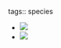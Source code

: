 tags:: species
- ![](https://peach-geographical-bat-397.mypinata.cloud/ipfs/QmdN4pBQFByS7tv2Bj4d84KsBrd5BbcKRNYQyvsN4wUjCL)
- ![](https://peach-geographical-bat-397.mypinata.cloud/ipfs/QmbT5PiggBwcqwKFor6jFBH58mzJqqAWgMi5m97ED1vTs1)